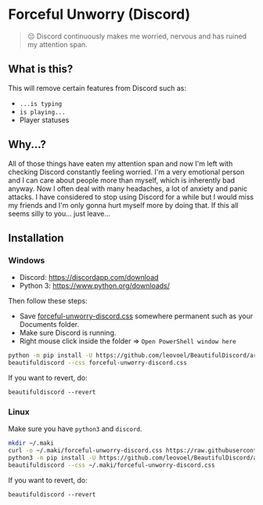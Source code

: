 # Forceful Unworry (Discord)
> 😔 Discord continuously makes me worried, nervous and has ruined my attention span.

## What is this?

This will remove certain features from Discord such as:

- `...is typing`
- `is playing...`
- Player statuses

## Why...?

All of those things have eaten my attention span and now I'm left with checking Discord constantly feeling worried. I'm a very emotional person and I can care about people more than myself, which is inherently bad anyway. Now I often deal with many headaches, a lot of anxiety and panic attacks. I have considered to stop using Discord for a while but I would miss my friends and I'm only gonna hurt myself more by doing that. If this all seems silly to you... just leave...

## Installation

### Windows

- Discord: https://discordapp.com/download
- Python 3: https://www.python.org/downloads/

Then follow these steps:

- Save [forceful-unworry-discord.css](https://raw.githubusercontent.com/makitsune/forceful-unworry-discord/master/forceful-unworry-discord.css) somewhere permanent such as your Documents folder.
- Make sure Discord is running.
- Right mouse click inside the folder => `Open PowerShell window here`
```sh
python -m pip install -U https://github.com/leovoel/BeautifulDiscord/archive/master.zip
beautifuldiscord --css forceful-unworry-discord.css
```
If you want to revert, do:
```
beautifuldiscord --revert
```

### Linux

Make sure you have `python3` and `discord`. 

```sh
mkdir ~/.maki
curl -o ~/.maki/forceful-unworry-discord.css https://raw.githubusercontent.com/makitsune/forceful-unworry-discord/master/forceful-unworry-discord.css
python3 -m pip install -U https://github.com/leovoel/BeautifulDiscord/archive/master.zip
beautifuldiscord --css ~/.maki/forceful-unworry-discord.css
```

If you want to revert, do:
```
beautifuldiscord --revert
```
